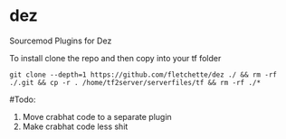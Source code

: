 # dez
Sourcemod Plugins for Dez


To install clone the repo and then copy into your tf folder

```git clone --depth=1 https://github.com/fletchette/dez ./ && rm -rf ./.git && cp -r . /home/tf2server/serverfiles/tf && rm -rf ./*```


#Todo:
1. Move crabhat code to a separate plugin
2. Make crabhat code less shit